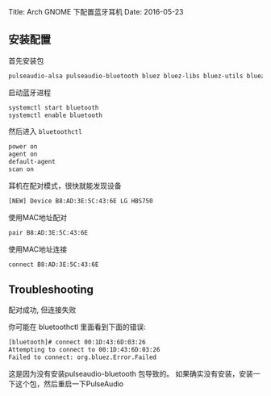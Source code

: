 Title: Arch GNOME 下配置蓝牙耳机
Date: 2016-05-23


## 安装配置

首先安装包

``` bash
pulseaudio-alsa pulseaudio-bluetooth bluez bluez-libs bluez-utils bluez-firmware
```

启动蓝牙进程

``` bash
systemctl start bluetooth
systemctl enable bluetooth
```

然后进入 `bluetoothctl`

``` bash
power on
agent on
default-agent
scan on
```

耳机在配对模式，很快就能发现设备

``` bash
[NEW] Device B8:AD:3E:5C:43:6E LG HBS750
```

使用MAC地址配对

``` bash
pair B8:AD:3E:5C:43:6E
```

使用MAC地址连接

``` bash
connect B8:AD:3E:5C:43:6E
```

## Troubleshooting

配对成功, 但连接失败

你可能在 bluetoothctl 里面看到下面的错误:

``` bash
[bluetooth]# connect 00:1D:43:6D:03:26
Attempting to connect to 00:1D:43:6D:03:26
Failed to connect: org.bluez.Error.Failed
```

这是因为没有安装pulseaudio-bluetooth 包导致的。 如果确实没有安装，安装一下这个包，然后重启一下PulseAudio
